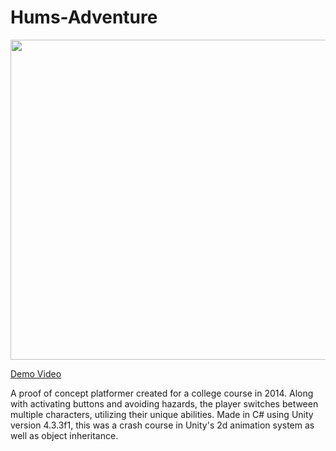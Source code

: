 # Hums-Adventure

<img src="https://donmannprogrammer.files.wordpress.com/2015/11/humpic.png" width="512">

[Demo Video](https://youtu.be/hAQuIGpf3iM)

A proof of concept platformer created for a college course in 2014. Along with activating buttons and avoiding hazards, the player switches between multiple characters, utilizing their unique abilities. Made in C# using Unity version 4.3.3f1, this was a crash course in Unity's 2d animation system as well as object inheritance.
